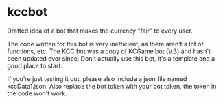 # kccbot
Drafted idea of a bot that makes the currency "fair" to every user.

The code written for this bot is very inefficient, as there aren't a lot of functions, etc.
The KCC bot was a copy of KCGame bot (V.3) and hasn't been updated ever since.
Don't actually use this bot, it's a template and a good place to start.

If you're just testing it out, please also include a json file named kccData1.json.
Also replace the bot token with your bot token, the token in the code won't work.
